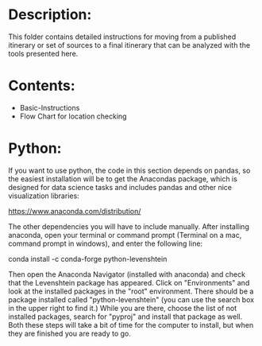 # Description:

This folder contains detailed instructions for moving from a published
itinerary or set of sources to a final itinerary that can be analyzed 
with the tools presented here.

# Contents:
* Basic-Instructions
* Flow Chart for location checking

# Python:

If you want to use python, the code in this section depends on pandas, 
so the easiest installation will be to get the Anacondas package, which
is designed for data science tasks and includes pandas and other 
nice visualization libraries:

https://www.anaconda.com/distribution/

The other dependencies you will have to include manually.  After 
installing anaconda, open your terminal or command prompt (Terminal on 
a mac, command prompt in windows), and enter the following line:

conda install -c conda-forge python-levenshtein

Then open the Anaconda Navigator (installed with anaconda) and check that
the Levenshtein package has appeared.  Click on "Environments" and look 
at the installed packages in the "root" environment.  There should be a
package installed called "python-levenshtein" (you can use the search box 
in the upper right to find it.)  While you are there, choose the list of
not installed packages, search for "pyproj" and install that package as 
well.  Both these steps will take a bit of time for the computer to 
install, but when they are finished you are ready to go.
